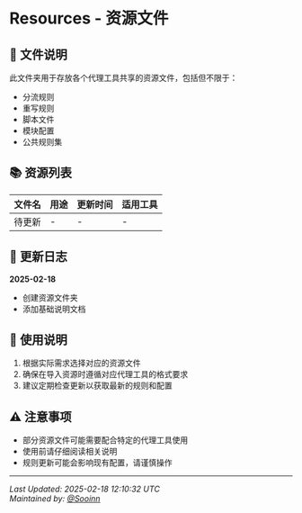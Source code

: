 # Resources - 资源文件

## 📁 文件说明

此文件夹用于存放各个代理工具共享的资源文件，包括但不限于：

- 分流规则
- 重写规则
- 脚本文件
- 模块配置
- 公共规则集

## 📚 资源列表

| 文件名 | 用途 | 更新时间 | 适用工具 |
|--------|------|----------|-----------|
| 待更新 | - | - | - |

## 🔄 更新日志

**2025-02-18**
- 创建资源文件夹
- 添加基础说明文档

## 📝 使用说明

1. 根据实际需求选择对应的资源文件
2. 确保在导入资源时遵循对应代理工具的格式要求
3. 建议定期检查更新以获取最新的规则和配置

## ⚠️ 注意事项

- 部分资源文件可能需要配合特定的代理工具使用
- 使用前请仔细阅读相关说明
- 规则更新可能会影响现有配置，请谨慎操作

---

*Last Updated: 2025-02-18 12:10:32 UTC*  
*Maintained by: [@Sooinn](https://github.com/Sooinn)*
